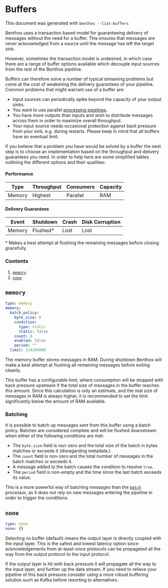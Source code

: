 Buffers
=======

This document was generated with `benthos --list-buffers`

Benthos uses a transaction based model for guaranteeing delivery of messages
without the need for a buffer. This ensures that messages are never acknowledged
from a source until the message has left the target sink.

However, sometimes the transaction model is undesired, in which case there are a
range of buffer options available which decouple input sources from the rest of
the Benthos pipeline.

Buffers can therefore solve a number of typical streaming problems but come at
the cost of weakening the delivery guarantees of your pipeline. Common problems
that might warrant use of a buffer are:

- Input sources can periodically spike beyond the capacity of your output sinks.
- You want to use parallel [processing pipelines](../pipeline.md).
- You have more outputs than inputs and wish to distribute messages across them
  in order to maximize overall throughput.
- Your input source needs occasional protection against back pressure from your
  sink, e.g. during restarts. Please keep in mind that all buffers have an
  eventual limit.

If you believe that a problem you have would be solved by a buffer the next step
is to choose an implementation based on the throughput and delivery guarantees
you need. In order to help here are some simplified tables outlining the
different options and their qualities:

#### Performance

| Type      | Throughput | Consumers | Capacity |
| --------- | ---------- | --------- | -------- |
| Memory    | Highest    | Parallel  | RAM      |

#### Delivery Guarantees

| Event     | Shutdown  | Crash     | Disk Corruption |
| --------- | --------- | --------- | --------------- |
| Memory    | Flushed\* | Lost      | Lost            |

\* Makes a best attempt at flushing the remaining messages before closing
  gracefully.

### Contents

1. [`memory`](#memory)
2. [`none`](#none)

## `memory`

``` yaml
type: memory
memory:
  batch_policy:
    byte_size: 0
    condition:
      type: static
      static: false
    count: 0
    enabled: false
    period: ""
  limit: 524288000
```

The memory buffer stores messages in RAM. During shutdown Benthos will make a
best attempt at flushing all remaining messages before exiting cleanly.

This buffer has a configurable limit, where consumption will be stopped with
back pressure upstream if the total size of messages in the buffer reaches this
amount. Since this calculation is only an estimate, and the real size of
messages in RAM is always higher, it is recommended to set the limit
significantly below the amount of RAM available.

### Batching

It is possible to batch up messages sent from this buffer using a batch policy.
Batches are considered complete and will be flushed downstream when either of
the following conditions are met:

- The `byte_size` field is non-zero and the total size of the batch in
  bytes matches or exceeds it (disregarding metadata.)
- The `count` field is non-zero and the total number of messages in
  the batch matches or exceeds it.
- A message added to the batch causes the condition to resolve `true`.
- The `period` field is non-empty and the time since the last batch
  exceeds its value.

This is a more powerful way of batching messages than the
[`batch`](../processors/README.md#batch) processor, as it does not
rely on new messages entering the pipeline in order to trigger the conditions.

## `none`

``` yaml
type: none
none: {}
```

Selecting no buffer (default) means the output layer is directly coupled with
the input layer. This is the safest and lowest latency option since
acknowledgements from at-least-once protocols can be propagated all the way from
the output protocol to the input protocol.

If the output layer is hit with back pressure it will propagate all the way to
the input layer, and further up the data stream. If you need to relieve your
pipeline of this back pressure consider using a more robust buffering solution
such as Kafka before resorting to alternatives.
